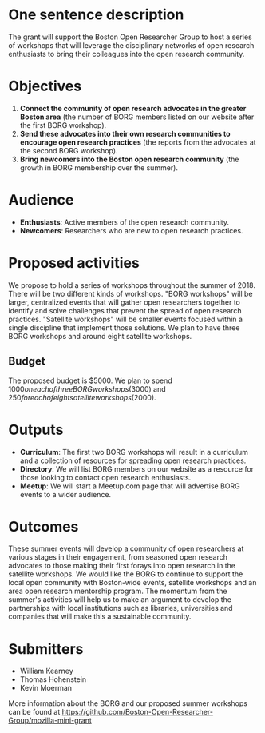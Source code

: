 # One sentence description

The grant will support the Boston Open Researcher Group to host a series of workshops that will leverage the disciplinary networks of open research enthusiasts to bring their colleagues into the open research community.

# Objectives

1. **Connect the community of open research advocates in the greater Boston area** (the number of BORG members listed on our website after the first BORG workshop).
2. **Send these advocates into their own research communities to encourage open research practices** (the reports from the advocates at the second BORG workshop).
3. **Bring newcomers into the Boston open research community** (the growth in BORG membership over the summer).

# Audience

- **Enthusiasts**: Active members of the open research community.
- **Newcomers**: Researchers who are new to open research practices.

# Proposed activities

We propose to hold a series of workshops throughout the summer of 2018. There will be two different kinds of workshops. "BORG workshops" will be larger, centralized events that will gather open researchers together to identify and solve challenges that prevent the spread of open research practices. "Satellite workshops" will be smaller events focused within a single discipline that implement those solutions. We plan to have three BORG workshops and around eight satellite workshops.

## Budget

The proposed budget is $5000. We plan to spend $1000 on each of three BORG workshops ($3000) and $250 for each of eight satellite workshops ($2000).

# Outputs

- **Curriculum**: The first two BORG workshops will result in a curriculum and a collection of resources for spreading open research practices.
- **Directory**: We will list BORG members on our website as a resource for those looking to contact open research enthusiasts.
- **Meetup**: We will start a Meetup.com page that will advertise BORG events to a wider audience.

# Outcomes

These summer events will develop a community of open researchers at various stages in their engagement, from seasoned open research advocates to those making their first forays into open research in the satellite workshops. We would like the BORG to continue to support the local open community with Boston-wide events, satellite workshops and an area open research mentorship program. The momentum from the summer's activities will help us to make an argument to develop the partnerships with local institutions such as libraries, universities and companies that will make this a sustainable community.

# Submitters

- William Kearney
- Thomas Hohenstein
- Kevin Moerman

More information about the BORG and our proposed summer workshops can be found at <https://github.com/Boston-Open-Researcher-Group/mozilla-mini-grant>
